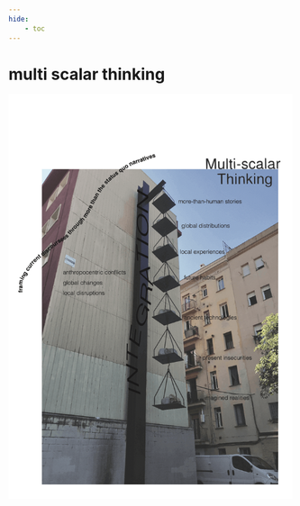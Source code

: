 ```yaml
---
hide:
    - toc
---
```


# multi scalar thinking

![](../../images/AoWS/multiscalarthinking/multiscalarthinking.png)
